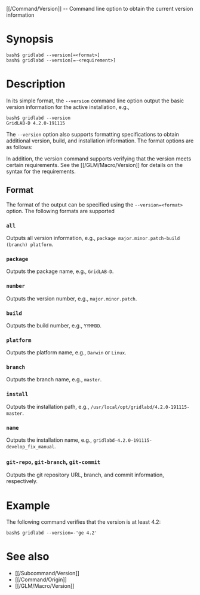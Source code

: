 [[/Command/Version]] -- Command line option to obtain the current version information

# Synopsis

~~~
bash$ gridlabd --version[=<format>]
bash$ gridlabd --version[=-<requirement>]
~~~

# Description

In its simple format, the `--version` command line option output the basic version information for the active installation, e.g.,

~~~
bash$ gridlabd --version
GridLAB-D 4.2.0-191115
~~~

The `--version` option also supports formatting specifications to obtain additional version, build, and installation information. The format options are as follows:

In addition, the version command supports verifying that the version meets certain requirements.  See the [[/GLM/Macro/Version]] for details on the syntax for the requirements.

## Format

The format of the output can be specified using the `--version=<format>` option. The following formats are supported

### `all`

Outputs all version information, e.g., `package major.minor.patch-build (branch) platform`.

### `package` 

Outputs the package name, e.g., `GridLAB-D`.

### `number`

Outputs the version number, e.g., `major.minor.patch`.

### `build`

Outputs the build number, e.g., `YYMMDD`.

### `platform`

Outputs the platform name, e.g., `Darwin` or `Linux`.

### `branch`

Outputs the branch name, e.g., `master`.

### `install`

Outputs the installation path, e.g., `/usr/local/opt/gridlabd/4.2.0-191115-master`.

### `name`

Outputs the installation name, e.g., `gridlabd-4.2.0-191115-develop_fix_manual`.

### `git-repo`, `git-branch`, `git-commit`

Outputs the git repository URL, branch, and commit information, respectively.

# Example

The following command verifies that the version is at least 4.2:

~~~
bash$ gridlabd --version=-'ge 4.2'
~~~

# See also

* [[/Subcommand/Version]]
* [[/Command/Origin]]
* [[/GLM/Macro/Version]]
